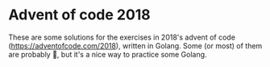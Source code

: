 # Advent of code 2018

These are some solutions for the exercises in 2018's advent of code (https://adventofcode.com/2018), written in Golang. Some (or most) of them are probably :poop:, but it's a nice way to practice some Golang.

